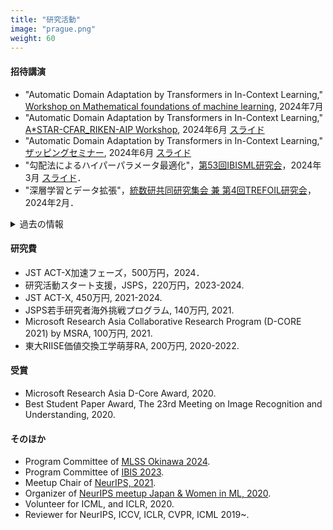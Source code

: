 ```yaml
---
title: "研究活動"
image: "prague.png"
weight: 60
---
```


#### 招待講演

* "Automatic Domain Adaptation by Transformers in In-Context Learning," [Workshop on Mathematical foundations of machine learning](), 2024年7月
* "Automatic Domain Adaptation by Transformers in In-Context Learning," [A*STAR-CFAR_RIKEN-AIP Workshop](), 2024年6月 [スライド](/slides/astar_aip_workshop.pdf)
* "Automatic Domain Adaptation by Transformers in In-Context Learning," [ザッピングセミナー](), 2024年6月 [スライド](/slides/astar_aip_workshop.pdf)
* "勾配法によるハイパーパラメータ最適化"，[第53回IBISML研究会](https://ibisml.org/ibisml053)，2024年3月 [スライド](/slides/ibisml_202403.pdf)．
* "深層学習とデータ拡張"，[統数研共同研究集会 兼 第4回TREFOIL研究会](https://docs.google.com/forms/d/e/1FAIpQLSdS2RB1mkBL9S2F-CnOT8aYqMOSLr9INfolbmosAbRsRGYK8A/viewform?vc=0&c=0&w=1&flr=0&pli=1)，2024年2月．

<details>
<summary>過去の情報</summary>

* "行列式点過程の機械学習への応用," [ICEPPセミナー](https://www.icepp.s.u-tokyo.ac.jp/collaboration/seminar.html), 2023年6月．
* "Towards accurate and scalable gradient-based hyperparameter optimization," Istituto Italiano di Tecnologia, 2023年5月．
* "Noncommutative $C^\star$-algebra Nets," [Japan-Vietnam AI Forum](https://viasm.edu.vn/en/hdkh/jvaif), 2023年4月.
* 「ベイズモデル選択による弱教師あり深層学習アルゴリズムのハイパーパラメータ最適化」, [ザッピングセミナー](https://zappingseminar.connpass.com/event/239765/), 2022.
* 「深層学習とデータ拡張」, [愛媛大学DS研究セミナー](https://www.cdse.ehime-u.ac.jp/)，2021.


* 「深層学習におけるデータ拡張の原理と最新動向」, Symposium on Sensing via Image Information, 2021.
* 「深層学習を支えるデータ拡張」, [StatsML Symposium](https://sites.google.com/view/statsmlsymposium20/), 2020.
* 「勾配降下法によるハイパーパラメータ最適化とデータ拡張戦略最適化への応用」, [ザッピングセミナー ](https://zappingseminar.connpass.com/event/189061/), 2020.

#### 講演

* 「生成モデルによるデータセット汚染」, 人工知能学会, 静岡, 2024年5月.
* 「生成モデルによるデータセット汚染」, 数理情報研究集会, 秋田, 2023年10月.
* "Stable Gradient-based Hyperparameter Optimization," [RIKEN AIP & NCU Workshops 2023](https://about.bci-lab.info/events/riken-aip-unc-workshops-2023), September 2023.

</details>

#### 研究費

* JST ACT-X加速フェーズ，500万円，2024．
* 研究活動スタート支援，JSPS，220万円，2023-2024.
* JST ACT-X, 450万円, 2021-2024.
* JSPS若手研究者海外挑戦プログラム, 140万円, 2021.
* Microsoft Research Asia Collaborative Research Program (D-CORE 2021) by MSRA, 100万円, 2021.
* 東大RIISE価値交換工学萌芽RA, 200万円, 2020-2022.

#### 受賞

* Microsoft Research Asia D-Core Award, 2020.
* Best Student Paper Award, The 23rd Meeting on Image Recognition and Understanding, 2020.

#### そのほか

* Program Committee of [MLSS Okinawa 2024](https://groups.oist.jp/mlss).
* Program Committee of [IBIS 2023](https://ibisml.org/ibis2023/).
* Meetup Chair of [NeurIPS, 2021](https://neurips.cc/Conferences/2021).
* Organizer of [NeurIPS meetup Japan & Women in ML, 2020](https://neuripsmeetupjapan.github.io/2020).
* Volunteer for ICML, and ICLR, 2020.
* Reviewer for NeurIPS, ICCV, ICLR, CVPR, ICML 2019~.